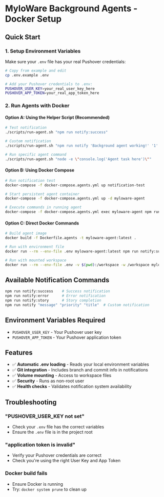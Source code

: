 # MyloWare Background Agents - Docker Setup

## Quick Start

### 1. Setup Environment Variables

Make sure your `.env` file has your real Pushover credentials:

```bash
# Copy from example and edit
cp .env.example .env

# Add your Pushover credentials to .env:
PUSHOVER_USER_KEY=your_real_user_key_here
PUSHOVER_APP_TOKEN=your_real_app_token_here
```

### 2. Run Agents with Docker

#### Option A: Using the Helper Script (Recommended)

```bash
# Test notification
./scripts/run-agent.sh "npm run notify:success"

# Custom notification
./scripts/run-agent.sh "npm run notify 'Background agent working!' '1' 'Agent Test'"

# Run specific agent command
./scripts/run-agent.sh "node -e \"console.log('Agent task here')\""
```

#### Option B: Using Docker Compose

```bash
# Run notification test
docker-compose -f docker-compose.agents.yml up notification-test

# Start persistent agent container
docker-compose -f docker-compose.agents.yml up -d myloware-agent

# Execute commands in running agent
docker-compose -f docker-compose.agents.yml exec myloware-agent npm run notify:success
```

#### Option C: Direct Docker Commands

```bash
# Build agent image
docker build -f Dockerfile.agents -t myloware-agent:latest .

# Run with environment file
docker run --rm --env-file .env myloware-agent:latest npm run notify:success

# Run with mounted workspace
docker run --rm --env-file .env -v $(pwd):/workspace -w /workspace myloware-agent:latest npm run notify:story
```

## Available Notification Commands

```bash
npm run notify:success    # Success notification
npm run notify:error      # Error notification  
npm run notify:story      # Story completion
npm run notify "message" "priority" "title"  # Custom notification
```

## Environment Variables Required

- `PUSHOVER_USER_KEY` - Your Pushover user key
- `PUSHOVER_APP_TOKEN` - Your Pushover application token

## Features

- ✅ **Automatic .env loading** - Reads your local environment variables
- ✅ **Git integration** - Includes branch and commit info in notifications
- ✅ **Volume mounting** - Access to workspace files
- ✅ **Security** - Runs as non-root user
- ✅ **Health checks** - Validates notification system availability

## Troubleshooting

### "PUSHOVER_USER_KEY not set"
- Check your `.env` file has the correct variables
- Ensure the `.env` file is in the project root

### "application token is invalid"
- Verify your Pushover credentials are correct
- Check you're using the right User Key and App Token

### Docker build fails
- Ensure Docker is running
- Try: `docker system prune` to clean up